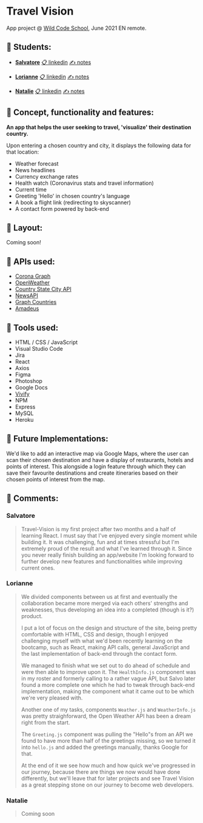 # Travel Vision 
App project @ [Wild Code School](http://wildcodeschool.com), June 2021 EN remote.

## 🛫 Students:

- **[Salvatore](https://github.com/sal9110)** [📋 linkedin](http://linkedin.com/in/salvatore-patti-9b5198141) [✍ notes](https://github.com/Wilders-App-Project-June-2021/travel-vision#salvatore)

- **[Lorianne](https://github.com/Grailsidhe)** [📋 linkedin](https://www.linkedin.com/in/lorianne-aguilar/) [✍ notes](https://github.com/Wilders-App-Project-June-2021/travel-vision#lorianne)

- **[Natalie](https://github.com/Natalito96)** [📋 linkedin](https://www.linkedin.com/in/natalie-huaman-730bb4213/) [✍ notes](https://github.com/Wilders-App-Project-June-2021/travel-vision#natalie)


## 🛫 Concept, functionality and features: 

**An app that helps the user seeking to travel, 'visualize' their destination country.**

Upon entering a chosen country and city, it displays the following data for that location:

- Weather forecast 
- News headlines 
- Currency exchange rates 
- Health watch (Coronavirus stats and travel information) 
- Current time 
- Greeting 'Hello' in chosen country's language
- A book a flight link (redirecting to skyscanner)
- A contact form powered by back-end


## 🛫 Layout: 

Coming soon!


## 🛫 APIs used: 

- [Corona Graph](https://t.me/CoronaNotify)
- [OpenWeather](https://openweathermap.org/api)
- [Country State City API](https://countrystatecity.in/)
- [NewsAPI](https://newsapi.org/)
- [Graph Countries](https://github.com/lennertVanSever/graphcountries)
- [Amadeus](https://developers.amadeus.com/)


## 🛫 Tools used:

- HTML / CSS / JavaScript
- Visual Studio Code
- Jira
- React
- Axios
- Figma
- Photoshop
- Google Docs
- [Vivify](http://vivify.mkcreative.cz/)
- NPM
- Express
- MySQL
- Heroku

## 🛫 Future Implementations:

We'd like to add an interactive map via Google Maps, where the user can scan their chosen destination and have a display of restaurants, hotels and points of interest. This alongside a login feature through which they can save their favourite destinations and create itineraries based on their chosen points of interest from the map.

## 🛫 Comments:

### Salvatore

> Travel-Vision is my first project after two months and a half of learning React. 
I must say that I've enjoyed every single moment while building it. It was challenging, fun and at times stressful but I'm extremely proud of the result and what I've learned through it.
Since you never really finish building an app/website I'm looking forward to further develop new features and functionalities while improving current ones.

### Lorianne

> We divided components between us at first and eventually the collaboration became more merged via each others' strengths and weaknesses, thus developing an idea into a completed (though is it?) product.
>
> I put a lot of focus on the design and structure of the site, being pretty comfortable with HTML, CSS and design, though I enjoyed challenging myself with what we'd been recently learning on the bootcamp, such as React, making API calls, general JavaScript and the last implementation of back-end through the contact form.
>
> We managed to finish what we set out to do ahead of schedule and were then able to improve upon it. The <code>HealthInfo.js</code> component was in my roster and formerly calling to a rather vague API, but Salvo later found a more complete one which he had to tweak through back-end implementation, making the component what it came out to be which we're very pleased with.
>
> Another one of my tasks, components <code>Weather.js</code> and <code>WeatherInfo.js</code> was pretty straighforward, the Open Weather API has been a dream right from the start.
>
> The <code>Greeting.js</code> component was pulling the "Hello"s from an API we found to have more than half of the greetings missing, so we turned it into <code>hello.js</code> and added the greetings manually, thanks Google for that.
>
> At the end of it we see how much and how quick we've progressed in our journey, because there are things we now would have done differently, but we'll leave that for later projects and see Travel Vision as a great stepping stone on our journey to become web developers.

### Natalie

> Coming soon
